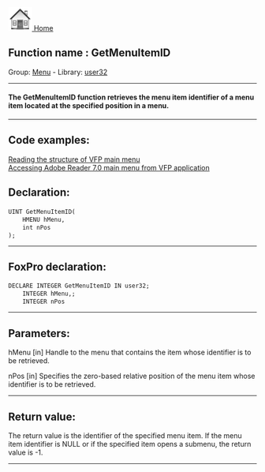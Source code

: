 [<img src="../../images/home.png"> Home ](https://github.com/VFPX/Win32API)  

## Function name : GetMenuItemID
Group: [Menu](../../functions_group.md#Menu)  -  Library: [user32](../../libraries.md#user32)  
***  


#### The GetMenuItemID function retrieves the menu item identifier of a menu item located at the specified position in a menu.
***  


## Code examples:
[Reading the structure of VFP main menu](../../samples/sample_337.md)  
[Accessing Adobe Reader 7.0 main menu from VFP application](../../samples/sample_495.md)  

## Declaration:
```foxpro  
UINT GetMenuItemID(
	HMENU hMenu,
	int nPos
);  
```  
***  


## FoxPro declaration:
```foxpro  
DECLARE INTEGER GetMenuItemID IN user32;
	INTEGER hMenu,;
	INTEGER nPos  
```  
***  


## Parameters:
hMenu
[in] Handle to the menu that contains the item whose identifier is to be retrieved. 

nPos
[in] Specifies the zero-based relative position of the menu item whose identifier is to be retrieved.   
***  


## Return value:
The return value is the identifier of the specified menu item. If the menu item identifier is NULL or if the specified item opens a submenu, the return value is -1.   
***  

